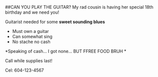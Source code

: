 ##CAN YOU PLAY THE GUITAR?
My rad cousin is having her special 18th birthday and we need you!

Guitarist needed for some **sweet sounding blues**


- Must own a guitar
- Can somewhat sing
- No stache no cash

*Speaking of cash... I got none... BUT FFREE FOOD BRUH *

Call while supplies last!

Cel: 604-123-4567

